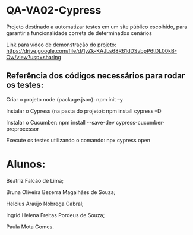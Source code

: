 # QA-VA02-Cypress
Projeto destinado a automatizar testes em um site público escolhido, para garantir a funcionalidade correta de determinados cenários

Link para vídeo de demonstração do projeto: https://drive.google.com/file/d/1yZk-KAJLs68R61dDSvbpP6tDL00kB-Ow/view?usp=sharing

## Referência dos códigos necessários para rodar os testes:
Criar o projeto node (package.json): npm init –y

Instalar o Cypress (na pasta do projeto): npm install cypress –D

Instalar o Cucumber: npm install --save-dev cypress-cucumber-preprocessor

Execute os testes utilizando o comando: npx cypress open



# Alunos:

Beatriz Falcão de Lima;

Bruna Oliveira Bezerra Magalhães de Souza;

Helcius Araújo Nóbrega Cabral;

Ingrid Helena Freitas Pordeus de Souza;

Paula Mota Gomes.

